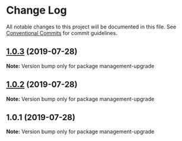 # Change Log

All notable changes to this project will be documented in this file.
See [Conventional Commits](https://conventionalcommits.org) for commit guidelines.

## [1.0.3](https://github.com/nachiket-p/learning-lerna/compare/v1.0.2...v1.0.3) (2019-07-28)

**Note:** Version bump only for package management-upgrade





## [1.0.2](https://github.com/nachiket-p/learning-lerna/compare/v1.0.1...v1.0.2) (2019-07-28)

**Note:** Version bump only for package management-upgrade





## 1.0.1 (2019-07-28)

**Note:** Version bump only for package management-upgrade

